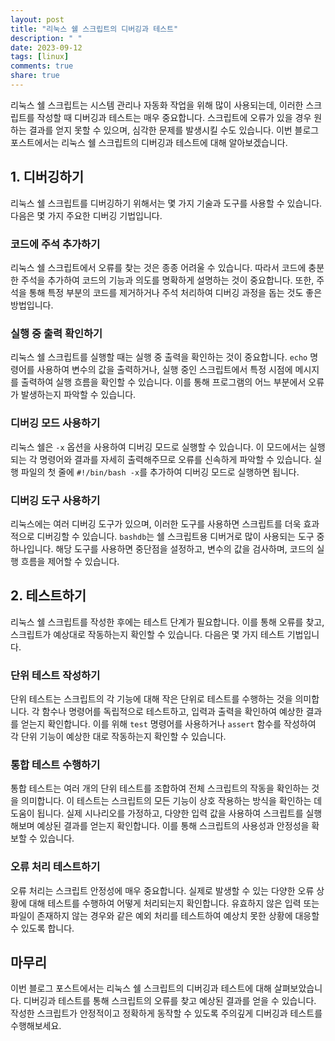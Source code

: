 ```yaml
---
layout: post
title: "리눅스 쉘 스크립트의 디버깅과 테스트"
description: " "
date: 2023-09-12
tags: [linux]
comments: true
share: true
---
```


리눅스 쉘 스크립트는 시스템 관리나 자동화 작업을 위해 많이 사용되는데, 이러한 스크립트를 작성할 때 디버깅과 테스트는 매우 중요합니다. 스크립트에 오류가 있을 경우 원하는 결과를 얻지 못할 수 있으며, 심각한 문제를 발생시킬 수도 있습니다. 이번 블로그 포스트에서는 리눅스 쉘 스크립트의 디버깅과 테스트에 대해 알아보겠습니다.

## 1. 디버깅하기

리눅스 쉘 스크립트를 디버깅하기 위해서는 몇 가지 기술과 도구를 사용할 수 있습니다. 다음은 몇 가지 주요한 디버깅 기법입니다.

### 코드에 주석 추가하기

리눅스 쉘 스크립트에서 오류를 찾는 것은 종종 어려울 수 있습니다. 따라서 코드에 충분한 주석을 추가하여 코드의 기능과 의도를 명확하게 설명하는 것이 중요합니다. 또한, 주석을 통해 특정 부분의 코드를 제거하거나 주석 처리하여 디버깅 과정을 돕는 것도 좋은 방법입니다.

### 실행 중 출력 확인하기

리눅스 쉘 스크립트를 실행할 때는 실행 중 출력을 확인하는 것이 중요합니다. `echo` 명령어를 사용하여 변수의 값을 출력하거나, 실행 중인 스크립트에서 특정 시점에 메시지를 출력하여 실행 흐름을 확인할 수 있습니다. 이를 통해 프로그램의 어느 부분에서 오류가 발생하는지 파악할 수 있습니다.

### 디버깅 모드 사용하기

리눅스 쉘은 `-x` 옵션을 사용하여 디버깅 모드로 실행할 수 있습니다. 이 모드에서는 실행되는 각 명령어와 결과를 자세히 출력해주므로 오류를 신속하게 파악할 수 있습니다. 실행 파일의 첫 줄에 `#!/bin/bash -x`를 추가하여 디버깅 모드로 실행하면 됩니다.

### 디버깅 도구 사용하기

리눅스에는 여러 디버깅 도구가 있으며, 이러한 도구를 사용하면 스크립트를 더욱 효과적으로 디버깅할 수 있습니다. `bashdb`는 쉘 스크립트용 디버거로 많이 사용되는 도구 중 하나입니다. 해당 도구를 사용하면 중단점을 설정하고, 변수의 값을 검사하며, 코드의 실행 흐름을 제어할 수 있습니다.

## 2. 테스트하기

리눅스 쉘 스크립트를 작성한 후에는 테스트 단계가 필요합니다. 이를 통해 오류를 찾고, 스크립트가 예상대로 작동하는지 확인할 수 있습니다. 다음은 몇 가지 테스트 기법입니다.

### 단위 테스트 작성하기

단위 테스트는 스크립트의 각 기능에 대해 작은 단위로 테스트를 수행하는 것을 의미합니다. 각 함수나 명령어를 독립적으로 테스트하고, 입력과 출력을 확인하여 예상한 결과를 얻는지 확인합니다. 이를 위해 `test` 명령어를 사용하거나 `assert` 함수를 작성하여 각 단위 기능이 예상한 대로 작동하는지 확인할 수 있습니다.

### 통합 테스트 수행하기

통합 테스트는 여러 개의 단위 테스트를 조합하여 전체 스크립트의 작동을 확인하는 것을 의미합니다. 이 테스트는 스크립트의 모든 기능이 상호 작용하는 방식을 확인하는 데 도움이 됩니다. 실제 시나리오를 가정하고, 다양한 입력 값을 사용하여 스크립트를 실행해보며 예상된 결과를 얻는지 확인합니다. 이를 통해 스크립트의 사용성과 안정성을 확보할 수 있습니다.

### 오류 처리 테스트하기

오류 처리는 스크립트 안정성에 매우 중요합니다. 실제로 발생할 수 있는 다양한 오류 상황에 대해 테스트를 수행하여 어떻게 처리되는지 확인합니다. 유효하지 않은 입력 또는 파일이 존재하지 않는 경우와 같은 예외 처리를 테스트하여 예상치 못한 상황에 대응할 수 있도록 합니다.

## 마무리

이번 블로그 포스트에서는 리눅스 쉘 스크립트의 디버깅과 테스트에 대해 살펴보았습니다. 디버깅과 테스트를 통해 스크립트의 오류를 찾고 예상된 결과를 얻을 수 있습니다. 작성한 스크립트가 안정적이고 정확하게 동작할 수 있도록 주의깊게 디버깅과 테스트를 수행해보세요.